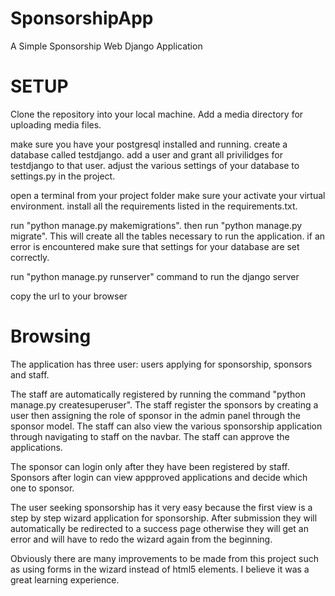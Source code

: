 # SponsorshipApp
A Simple Sponsorship Web Django Application

# SETUP
Clone the repository into your local machine.
Add a media directory for uploading media files.

make sure you have your postgresql installed and running.
create a database called testdjango.
add a user and grant all privilidges for testdjango to that user.
adjust the various settings of your database to settings.py in the project.

open a terminal from your project folder
make sure your activate your virtual environment.
install all the requirements listed in the requirements.txt.

run "python manage.py makemigrations".
then run "python manage.py migrate". This will create all the tables necessary to run the application.
if an error is encountered make sure that settings for your database are set correctly.

run "python manage.py runserver" command to run the django server

copy the url to your browser

# Browsing
The application has three user: users applying for sponsorship, sponsors and staff.

The staff are automatically registered by running the command "python manage.py createsuperuser".
The staff register the sponsors by creating a user then assigning the role of sponsor in the admin panel
through the sponsor model. The staff can also view the various sponsorship application through navigating to staff on the navbar. The staff can approve the applications.

The sponsor can login only after they have been registered by staff. Sponsors after login can view appproved applications and decide which one to sponsor.

The user seeking sponsorship has it very easy because the first view is a step by step wizard application for 
sponsorship. After submission they will automatically be redirected to a success page otherwise they will get an error 
and will have to redo the wizard again from the beginning.

Obviously there are many improvements to be made from this project such as using forms in the wizard instead of html5 elements. I believe it was a great learning experience. 
